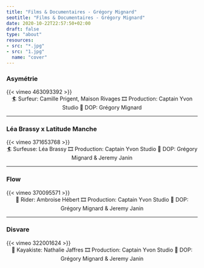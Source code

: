 ```yaml
---
title: "Films & Documentaires - Grégory Mignard"
seotitle: "Films & Documentaires - Grégory Mignard"
date: 2020-10-22T22:57:50+02:00
draft: false
type: "about"
resources:
- src: "*.jpg"
- src: "1.jpg"
  name: "cover"
---
```


### Asymétrie

<div>
{{< vimeo 463093392 >}}
</div>

<center>
🏄 Surfeur: Camille Prigent, Maison Rivages  
🎞 Production: Captain Yvon Studio  
🎥 DOP: Grégory Mignard
</center>

***

### Léa Brassy x Latitude Manche

<div>
{{< vimeo 371653768 >}}
</div>

<center>
🏄 Surfeuse: Léa Brassy  
🎞 Production: Captain Yvon Studio  
🎥 DOP: Grégory Mignard & Jeremy Janin
</center>

***

### Flow

<div>
{{< vimeo 370095571 >}}
</div>

<center>
🚴 Rider: Ambroise Hébert  
🎞 Production: Captain Yvon Studio  
🎥 DOP: Grégory Mignard & Jeremy Janin
</center>

***

### Disvare

<div>
{{< vimeo 322001624 >}}
</div>

<center>
🚣 Kayakiste: Nathalie Jaffres  
🎞 Production: Captain Yvon Studio  
🎥 DOP: Grégory Mignard & Jeremy Janin
</center>
